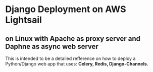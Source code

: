 # Django Deployment on AWS Lightsail 

## on Linux with Apache as proxy server and Daphne as async web server

This is intended to be a detailed refference on how to deploy a Python/Django web app that uses: **Celery, Redis, Django-Channels.**

